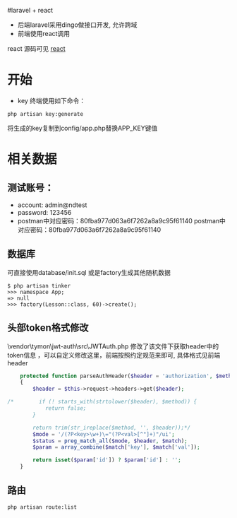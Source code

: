 #laravel + react

- 后端laravel采用dingo做接口开发, 允许跨域
- 前端使用react调用

react 源码可见
[react](https://github.com/mocept/teto.js)

# 开始
- key
终端使用如下命令：
```
php artisan key:generate
```
将生成的key复制到config/app.php替换APP_KEY键值

# 相关数据

## 测试账号：
- account: admin@ndtest
- password: 123456
- postman中对应密码：80fba977d063a6f7262a8a9c95f61140
postman中对应密码：80fba977d063a6f7262a8a9c95f61140

## 数据库
可直接使用database/init.sql
或是factory生成其他随机数据

```
$ php artisan tinker
>>> namespace App;
=> null
>>> factory(Lesson::class, 60)->create();
```

## 头部token格式修改
\vendor\tymon\jwt-auth\src\JWTAuth.php 修改了该文件下获取header中的token信息 ，可以自定义修改这里，前端按照约定规范来即可, 具体格式见前端header
```PHP
    protected function parseAuthHeader($header = 'authorization', $method = 'bearer')
    {
        $header = $this->request->headers->get($header);

/*        if (! starts_with(strtolower($header), $method)) {
            return false;
        }

        return trim(str_ireplace($method, '', $header));*/
        $mode = '/(?P<key>\w+)\="(?P<val>[^"]+)"/ui';
        $status = preg_match_all($mode, $header, $match);
        $param = array_combine($match['key'], $match['val']);

        return isset($param['id']) ? $param['id'] : '';
    }
```

## 路由
```
php artisan route:list
```